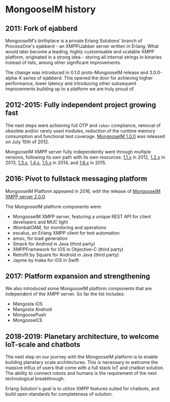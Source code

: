 # MongooseIM history

## 2011: Fork of ejabberd

MongooseIM's birthplace is a private Erlang Solutions' branch of ProcessOne's ejabberd - an XMPP/Jabber server written in Erlang.
What would later become a leading, highly customisable and scalable XMPP platform, originated in a strong idea - storing all internal strings in binaries instead of lists, among other significant improvements.

The change was introduced in 0.1.0 proto-MongooseIM release and 3.0.0-alpha-X series of ejabberd.
This opened the door for achieving higher performance, lower latency and introducing other subsequent improvements building up to a platform we are truly proud of.

## 2012-2015: Fully independent project growing fast

The next steps were achieving full OTP and `rebar` compliance, removal of obsolete and/or rarely used modules, reduction of the runtime memory consumption and functional test coverage. 
[MongooseIM 1.0.0](https://github.com/esl/MongooseIM/releases/tag/1.0.0) was released on July 10th of 2012.

MongooseIM XMPP server fully independently went through multiple versions, following its own path with its own resources: [1.1.x](https://github.com/esl/MongooseIM/releases/tag/1.1.0) in 2012, [1.2.x](https://github.com/esl/MongooseIM/releases/tag/1.2.0) in 2013, [1.3.x](https://github.com/esl/MongooseIM/releases/tag/1.3.0), [1.4.x](https://github.com/esl/MongooseIM/releases/tag/1.4.0),  [1.5.x](https://github.com/esl/MongooseIM/releases/tag/1.5.0) in 2014, and [1.6.x](https://github.com/esl/MongooseIM/releases/tag/1.6.0) in 2015.

## 2016: Pivot to fullstack messaging platform

MongooseIM Platform appeared in 2016, with the release of [MongooseIM XMPP server 2.0.0](https://github.com/esl/MongooseIM/releases/tag/2.0.0).

The MongooseIM platform components were:

* MongooseIM XMPP server, featuring a unique REST API for client developers and MUC light
* WombatOAM, for monitoring and operations
* escalus, an Erlang XMPP client for test automation
* amoc, for load generation
* Smack for Android in Java (third party)
* XMPPFramework for iOS in Objective-C (third party)
* Retrofit by Square for Android in Java (third party)
* Jayme by Inaka for iOS in Swift

## 2017: Platform expansion and strengthening

We also introduced some MongooseIM platform components that are independent of the XMPP server.
So far the list includes:

* Mangosta iOS
* Mangosta Android
* MongoosePush
* MongooseICE

## 2018-2019: Planetary architecture, to welcome IoT-scale and chatbots

The next step on our journey with the MongooseIM platform is to enable building planetary scale architectures.
This is necessary to welcome the massive influx of users that come with a full stack IoT and chatbot solution.
The ability to connect robots and humans is the requirement of the next technological breakthrough.

Erlang Solution's goal is to utilise XMPP features suited for chatbots, and build open standards for completeness of solution.
